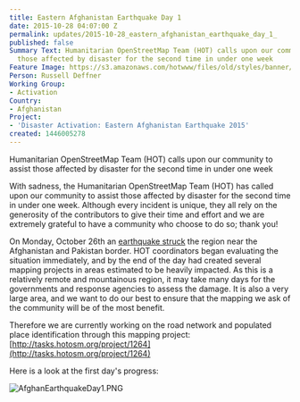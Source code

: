 ```yaml
---
title: Eastern Afghanistan Earthquake Day 1
date: 2015-10-28 04:07:00 Z
permalink: updates/2015-10-28_eastern_afghanistan_earthquake_day_1_
published: false
Summary Text: Humanitarian OpenStreetMap Team (HOT) calls upon our community to assist
  those affected by disaster for the second time in under one week
Feature Image: https://s3.amazonaws.com/hotwww/files/old/styles/banner/public/AfghanEarthquakeDay1.PNG
Person: Russell Deffner
Working Group:
- Activation
Country:
- Afghanistan
Project:
- 'Disaster Activation: Eastern Afghanistan Earthquake 2015'
created: 1446005278
---
```


Humanitarian OpenStreetMap Team (HOT) calls upon our community to assist those affected by disaster for the second time in under one week

With sadness, the Humanitarian OpenStreetMap Team (HOT) has called upon our community to assist those affected by disaster for the second time in under one week. Although every incident is unique, they all rely on the generosity of the contributors to give their time and effort and we are extremely grateful to have a community who choose to do so; thank you!

On Monday, October 26th an [earthquake struck](http://www.aljazeera.com/news/2015/10/massive-earthquake-shakes-south-asia-151026092313888.html) the region near the Afghanistan and Pakistan border. HOT coordinators began evaluating the situation immediately, and by the end of the day had created several mapping projects in areas estimated to be heavily impacted. As this is a relatively remote and mountainous region, it may take many days for the governments and response agencies to assess the damage. It is also a very large area, and we want to do our best to ensure that the mapping we ask of the community will be of the most benefit.

Therefore we are currently working on the road network and populated place identification through this mapping project: [http://tasks.hotosm.org/project/1264](http://tasks.hotosm.org/project/1264)

Here is a look at the first day's progress:

![AfghanEarthquakeDay1.PNG](https://cdn.hotosm.org/website/AfghanEarthquakeDay1.PNG)